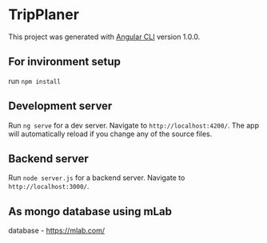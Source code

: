 # TripPlaner

This project was generated with [Angular CLI](https://github.com/angular/angular-cli) version 1.0.0.

## For invironment setup

run `npm install`

## Development server

Run `ng serve` for a dev server. Navigate to `http://localhost:4200/`. The app will automatically reload if you change any of the source files.

## Backend server

Run `node server.js` for a backend server. Navigate to `http://localhost:3000/`.

## As mongo database using mLab

database - https://mlab.com/
